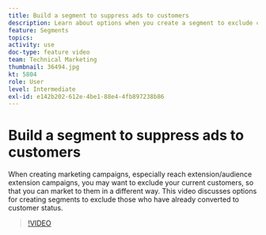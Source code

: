 ```yaml
---
title: Build a segment to suppress ads to customers
description: Learn about options when you create a segment to exclude customers who have already converted to customer status. When creating marketing campaigns, especially reach extension and audience extension campaigns, you may want to exclude your current customers, so that you can market to them in a different way.
feature: Segments
topics: 
activity: use
doc-type: feature video
team: Technical Marketing
thumbnail: 36494.jpg
kt: 5804
role: User
level: Intermediate
exl-id: e142b202-612e-4be1-88e4-4fb897238b86
---
```

# Build a segment to suppress ads to customers

When creating marketing campaigns, especially reach extension/audience extension campaigns, you may want to exclude your current customers, so that you can market to them in a different way. This video discusses options for creating segments to exclude those who have already converted to customer status.

>[!VIDEO](https://video.tv.adobe.com/v/36494/?quality=12&learn=on)
